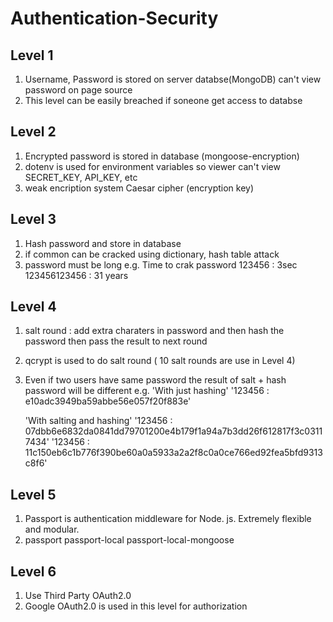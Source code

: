 # Authentication-Security

## Level 1
  1. Username, Password is stored on server databse(MongoDB) can't view password on page source
  2. This level can be easily breached if soneone get access to databse
  
## Level 2
  1. Encrypted password is stored in database (mongoose-encryption)
  2. dotenv is used for environment variables so viewer can't view SECRET_KEY, API_KEY, etc
  3. weak encription system Caesar cipher (encryption key)
  
## Level 3
  1. Hash password and store in database
  2. if common can be cracked using dictionary, hash table attack
  3. password must be long 
      e.g. Time to crak password
      123456 : 3sec
      123456123456 : 31 years

## Level 4
  1. salt round : add extra charaters in password and then hash the password then pass the result to next round 
  2. qcrypt is used to do salt round ( 10 salt rounds are use in Level 4)
  3. Even if two users have same password the result of salt + hash password will be different
      e.g. 
        'With just hashing'
        '123456 : e10adc3949ba59abbe56e057f20f883e'
        
        'With salting and hashing'
        '123456 : 07dbb6e6832da0841dd79701200e4b179f1a94a7b3dd26f612817f3c03117434'
        '123456 : 11c150eb6c1b776f390be60a0a5933a2a2f8c0a0ce766ed92fea5bfd9313c8f6'
        
 ## Level 5
  1. Passport is authentication middleware for Node. js. Extremely flexible and modular.
  2. passport passport-local passport-local-mongoose

## Level 6
  1. Use Third Party OAuth2.0
  2. Google OAuth2.0 is used in this level for authorization
